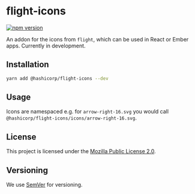 # flight-icons

[![npm version](https://badge.fury.io/js/%40hashicorp%2Fflight-icons.svg)](https://badge.fury.io/js/%40hashicorp%2Fflight-icons)

An addon for the icons from `flight`, which can be used in React or Ember apps. Currently in development.

## Installation

```bash
yarn add @hashicorp/flight-icons --dev
```

## Usage

Icons are namespaced e.g. for `arrow-right-16.svg` you would call `@hashicorp/flight-icons/icons/arrow-right-16.svg`.

## License

This project is licensed under the [Mozilla Public License 2.0](LICENSE.md).

## Versioning

We use [SemVer](http://semver.org/) for versioning.
